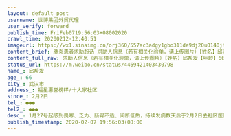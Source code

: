 ```yaml
---
layout: default_post
username: 世博集团外贸代理
user_verify: forward
publish_time: FriFeb0719:56:03+08002020
crawl_time: 20200212-12:40:51
imageurl: https://wx1.sinaimg.cn/orj360/557ac3adgy1gbo311de9dj20u0140jtr.jpg,https://wx1.sinaimg.cn/orj360/557ac3adgy1gbo31115c8j20u0140wh2.jpg,https://wx4.sinaimg.cn/orj360/557ac3adgy1gbo311q03uj20u01400u6.jpg
content_brief: 肺炎患者求助超话 求助人信息（若有相关化验单，请上传图片）【姓名】邱帮发【年龄】66【所在城市】武汉市【所在小区、社区】福星惠誉榜样/十大家社区【患病时间】2月2日【联系方式】●●●【其他紧急联系人】●●●【病情描述】 1月27号起感到畏寒、乏力、肠胃不适、间断低热， ...全文
content_full_raw: 求助人信息（若有相关化验单，请上传图片）【姓名】邱帮发【年龄】66【所在城市】武汉市【所在小区、社区】福星惠誉榜样/十大家社区【患病时间】2月2日【联系方式】●●●【其他紧急联系人】●●●【病情描述】1月27号起感到畏寒、乏力、肠胃不适、间断低热，持续发病数天后于2月2日去社区医院就诊，服药三天后不见好转并加重，2月6日于市中心医院行CT检查，肺部已经大面积感染。在持续服药情况下，仍然间断性发热，呼吸困难，有间断昏迷，极度乏力，上吐下泻！还有基本病史：股骨头坏死（行动不便）。目前社区已上报，但仍要求老人在家进行自主隔离。家中只有老两口，子女不在身边，病情越来越严重。希望尽快做核算检测并住院治疗！
status_url: https://m.weibo.cn/status/4469421403430798
name_: 邱帮发
age_: 66
city_: 武汉市
address_: 福星惠誉榜样/十大家社区
since_: 2月2日
tel_: ●●●
tel2_: ●●●
desc_: 1月27号起感到畏寒、乏力、肠胃不适、间断低热，持续发病数天后于2月2日去社区医院就诊，服药三天后不见好转并加重，2月6日于市中心医院行CT检查，肺部已经大面积感染。在持续服药情况下，仍然间断性发热，呼吸困难，有间断昏迷，极度乏力，上吐下泻！还有基本病史股骨头坏死（行动不便）。目前社区已上报，但仍要求老人在家进行自主隔离。家中只有老两口，子女不在身边，病情越来越严重。希望尽快做核算检测并住院治疗！
publish_timestamp: 2020-02-07 19:56:03+08:00
---
```


